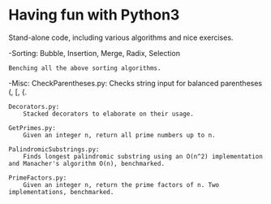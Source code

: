 # Having fun with Python3

Stand-alone code, including various algorithms and nice exercises.

-Sorting:
	Bubble, Insertion, Merge, Radix, Selection
	
	Benching all the above sorting algorithms.

-Misc:
	CheckParentheses.py:
		Checks string input for balanced parentheses (, [, {.

	Decorators.py:
		Stacked decorators to elaborate on their usage.

	GetPrimes.py:
		Given an integer n, return all prime numbers up to n.

	PalindromicSubstrings.py:
		Finds longest palindromic substring using an O(n^2) implementation and Manacher's algorithm O(n), benchmarked.

	PrimeFactors.py:
		Given an integer n, return the prime factors of n. Two implementations, benchmarked.

	
